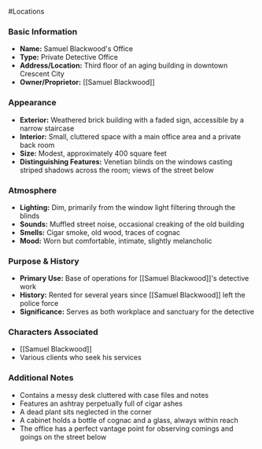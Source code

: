 #Locations

### Basic Information
- **Name:** Samuel Blackwood's Office
- **Type:** Private Detective Office
- **Address/Location:** Third floor of an aging building in downtown Crescent City
- **Owner/Proprietor:** [[Samuel Blackwood]]

### Appearance
- **Exterior:** Weathered brick building with a faded sign, accessible by a narrow staircase
- **Interior:** Small, cluttered space with a main office area and a private back room
- **Size:** Modest, approximately 400 square feet
- **Distinguishing Features:** Venetian blinds on the windows casting striped shadows across the room; views of the street below

### Atmosphere
- **Lighting:** Dim, primarily from the window light filtering through the blinds
- **Sounds:** Muffled street noise, occasional creaking of the old building
- **Smells:** Cigar smoke, old wood, traces of cognac
- **Mood:** Worn but comfortable, intimate, slightly melancholic

### Purpose & History
- **Primary Use:** Base of operations for [[Samuel Blackwood]]'s detective work
- **History:** Rented for several years since [[Samuel Blackwood]] left the police force
- **Significance:** Serves as both workplace and sanctuary for the detective

### Characters Associated
- [[Samuel Blackwood]]
- Various clients who seek his services

### Additional Notes
- Contains a messy desk cluttered with case files and notes
- Features an ashtray perpetually full of cigar ashes
- A dead plant sits neglected in the corner
- A cabinet holds a bottle of cognac and a glass, always within reach
- The office has a perfect vantage point for observing comings and goings on the street below